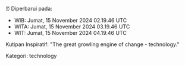 ⏰ Diperbarui pada:
- WIB: Jumat, 15 November 2024 02.19.46 UTC
- WITA: Jumat, 15 November 2024 03.19.46 UTC
- WIT: Jumat, 15 November 2024 04.19.46 UTC

Kutipan Inspiratif:
"The great growling engine of change - technology."


Kategori: technology


